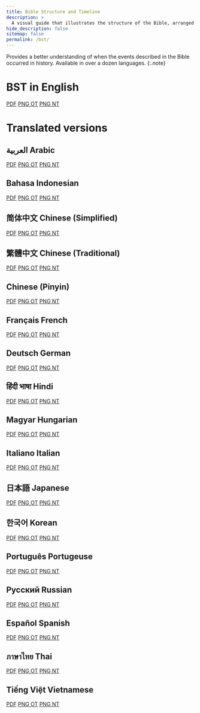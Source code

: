 ```yaml
---
title: Bible Structure and Timeline
description: >
  A visual guide that illustrates the structure of the Bible, arranged chronologically. 
hide_description: false
sitemap: false
permalink: /bst/
---
```


Provides a better understanding of when the events described in the Bible occurred in history. 
Available in over a dozen languages.
{:.note}

# BST in English
[PDF](../assets/pdfs/BibleStructureTimeline.pdf) <span class="icon-file-pdf"></span>
[PNG OT](../assets/img/projects/bstot.png) <span class="icon-file-picture"></span>
[PNG NT](../assets/img/projects/bstnt.png) <span class="icon-file-picture"></span>

# Translated versions  
## العربية Arabic 
[PDF]() <span class="icon-file-pdf"></span>
[PNG OT]() <span class="icon-file-picture"></span>
[PNG NT]() <span class="icon-file-picture"></span>

## Bahasa Indonesian
[PDF]() <span class="icon-file-pdf"></span>
[PNG OT]() <span class="icon-file-picture"></span>
[PNG NT]() <span class="icon-file-picture"></span>

## 简体中文 Chinese (Simplified)
[PDF]() <span class="icon-file-pdf"></span>
[PNG OT]() <span class="icon-file-picture"></span>
[PNG NT]() <span class="icon-file-picture"></span>

## 繁體中文 Chinese (Traditional)
[PDF]() <span class="icon-file-pdf"></span>
[PNG OT]() <span class="icon-file-picture"></span>
[PNG NT]() <span class="icon-file-picture"></span>

## Chinese (Pinyin)
[PDF]() <span class="icon-file-pdf"></span>
[PNG OT]() <span class="icon-file-picture"></span>
[PNG NT]() <span class="icon-file-picture"></span>

## Français French
[PDF]() <span class="icon-file-pdf"></span>
[PNG OT]() <span class="icon-file-picture"></span>
[PNG NT]() <span class="icon-file-picture"></span>

## Deutsch German
[PDF]() <span class="icon-file-pdf"></span>
[PNG OT]() <span class="icon-file-picture"></span>
[PNG NT]() <span class="icon-file-picture"></span>

##  हिंदी भाषा Hindi
[PDF]() <span class="icon-file-pdf"></span>
[PNG OT]() <span class="icon-file-picture"></span>
[PNG NT]() <span class="icon-file-picture"></span>

## Magyar Hungarian
[PDF]() <span class="icon-file-pdf"></span>
[PNG OT]() <span class="icon-file-picture"></span>
[PNG NT]() <span class="icon-file-picture"></span>

## Italiano Italian
[PDF]() <span class="icon-file-pdf"></span>
[PNG OT]() <span class="icon-file-picture"></span>
[PNG NT]() <span class="icon-file-picture"></span>

##  日本語 Japanese
[PDF]() <span class="icon-file-pdf"></span>
[PNG OT]() <span class="icon-file-picture"></span>
[PNG NT]() <span class="icon-file-picture"></span>

## 한국어 Korean
[PDF]() <span class="icon-file-pdf"></span>
[PNG OT]() <span class="icon-file-picture"></span>
[PNG NT]() <span class="icon-file-picture"></span>

## Português Portugeuse
[PDF]() <span class="icon-file-pdf"></span>
[PNG OT]() <span class="icon-file-picture"></span>
[PNG NT]() <span class="icon-file-picture"></span>

## Русский Russian
[PDF]() <span class="icon-file-pdf"></span>
[PNG OT]() <span class="icon-file-picture"></span>
[PNG NT]() <span class="icon-file-picture"></span>

## Español Spanish
[PDF]() <span class="icon-file-pdf"></span>
[PNG OT]() <span class="icon-file-picture"></span>
[PNG NT]() <span class="icon-file-picture"></span>

## ภาษาไทย Thai
[PDF]() <span class="icon-file-pdf"></span>
[PNG OT]() <span class="icon-file-picture"></span>
[PNG NT]() <span class="icon-file-picture"></span>

## Tiếng Việt Vietnamese
[PDF]() <span class="icon-file-pdf"></span>
[PNG OT]() <span class="icon-file-picture"></span>
[PNG NT]() <span class="icon-file-picture"></span>
